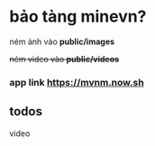 # bảo tàng minevn?
ném ảnh vào **public/images**

~~ném video vào **public/videos**~~

### app link https://mvnm.now.sh

## todos
video
